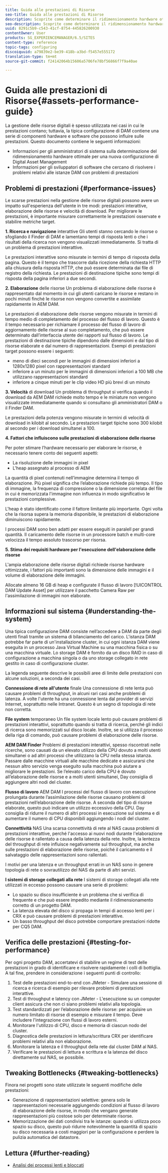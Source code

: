 ```yaml
---
title: Guida alle prestazioni di Risorse
seo-title: Guida alle prestazioni di Risorse
description: Scoprite come determinare il ridimensionamento hardware ottimale per una nuova configurazione di Digital Asset Management (DAM) e come risolvere i problemi di prestazioni
seo-description: Scoprite come determinare il ridimensionamento hardware ottimale per una nuova configurazione di Digital Asset Management (DAM) e come risolvere i problemi di prestazioni
uuid: 8291c5b9-c543-41cf-8754-445826200930
contentOwner: User
products: SG_EXPERIENCEMANAGER/6.5/SITES
content-type: reference
topic-tags: configuring
discoiquuid: a79839e2-be39-418b-a3bd-f5457e555172
translation-type: tm+mt
source-git-commit: f24142064b15606a5706fe78bf56866f7f9a40ae

---
```



# Guida alle prestazioni di Risorse{#assets-performance-guide}

La gestione delle risorse digitali è spesso utilizzata nei casi in cui le prestazioni contano; tuttavia, la tipica configurazione di DAM contiene una serie di componenti hardware e software che possono influire sulle prestazioni. Questo documento contiene le seguenti informazioni:

* Informazioni per gli amministratori di sistema sulla determinazione del ridimensionamento hardware ottimale per una nuova configurazione di Digital Asset Management
* Informazioni per gli sviluppatori di software che cercano di risolvere i problemi relativi alle istanze DAM con problemi di prestazioni

## Problemi di prestazioni {#performance-issues}

Le scarse prestazioni nella gestione delle risorse digitali possono avere un impatto sull&#39;esperienza dell&#39;utente in tre modi: prestazioni interattive, elaborazione delle risorse e velocità di download. Per migliorare le prestazioni, è importante misurare correttamente le prestazioni osservate e stabilire metriche target.

**1. Ricerca e navigazione** interattive Gli utenti stanno cercando le risorse o sfogliando il Finder di DAM e lamentano tempi di risposta lenti o che i risultati della ricerca non vengono visualizzati immediatamente. Si tratta di un problema di prestazioni interattive.

Le prestazioni interattive sono misurate in termini di tempo di risposta della pagina. Questo è il tempo che trascorre dalla ricezione della richiesta HTTP alla chiusura della risposta HTTP, che può essere determinata dai file di registro della richiesta. Le prestazioni di destinazione tipiche sono tempi di risposta della pagina inferiori a due secondi.

**2. Elaborazione** delle risorse Un problema di elaborazione delle risorse è rappresentato dal momento in cui gli utenti caricano le risorse e restano in pochi minuti finché le risorse non vengono convertite e assimilate rapidamente in AEM DAM.

Le prestazioni di elaborazione delle risorse vengono misurate in termini di tempo medio di completamento del processo del flusso di lavoro. Questo è il tempo necessario per richiamare il processo del flusso di lavoro di aggiornamento delle risorse al suo completamento, che può essere determinato dall’interfaccia utente dei rapporti sul flusso di lavoro. Le prestazioni di destinazione tipiche dipendono dalle dimensioni e dal tipo di risorse elaborate e dal numero di rappresentazioni. Esempi di prestazioni target possono essere i seguenti:

* meno di dieci secondi per le immagini di dimensioni inferiori a 1280x1280 pixel con rappresentazioni standard
* inferiore a un minuto per le immagini di dimensioni inferiori a 100 MB che utilizzano rappresentazioni standard
* inferiore a cinque minuti per le clip video HD più brevi di un minuto

**3. Velocità** di download Un problema di throughput si verifica quando il download da AEM DAM richiede molto tempo e le miniature non vengono visualizzate immediatamente quando si consultano gli amministratori DAM o il Finder DAM.

Le prestazioni della potenza vengono misurate in termini di velocità di download in kilobit al secondo. Le prestazioni target tipiche sono 300 kilobit al secondo per i download simultanei a 100.

**4. Fattori che influiscono sulle prestazioni di elaborazione delle risorse**

Per poter stimare l’hardware necessario per elaborare le risorse, è necessario tenere conto dei seguenti aspetti:

* La risoluzione delle immagini in pixel
* L&#39;heap assegnato al processo di AEM

La quantità di pixel contenuti nell’immagine determina il tempo di elaborazione. Più pixel significa che l’elaborazione richiede più tempo.
Il tipo di immagine, la frequenza di compressione o la dimensione correlata del file in cui è memorizzata l&#39;immagine non influenza in modo significativo le prestazioni complessive.

L&#39;heap è stato identificato come il fattore limitante più importante. Ogni volta che la risorsa supera la memoria disponibile, le prestazioni di elaborazione diminuiscono rapidamente.

I processi DAM sono ben adatti per essere eseguiti in paralell per grandi quantità. Il caricamento delle risorse in un processore batch e multi-core velocizza il tempo assoluto trascorso per risorsa.

**5. Stima dei requisiti hardware per l&#39;esecuzione dell&#39;elaborazione delle risorse**

L&#39;ampia elaborazione delle risorse digitali richiede risorse hardware ottimizzate, i fattori più importanti sono la dimensione delle immagini e il volume di elaborazione delle immagini.

Allocate almeno 16 GB di heap e configurate il flusso di lavoro [!UICONTROL DAM Update Asset] per utilizzare il pacchetto [](/help/assets/camera-raw.md) Camera Raw per l&#39;assimilazione di immagini non elaborate.

## Informazioni sul sistema {#understanding-the-system}

Una tipica configurazione DAM consiste nell’accedere a DAM da parte degli utenti finali tramite un sistema di bilanciamento del carico. L&#39;istanza DAM potrebbe far parte di un&#39;installazione cluster, in cui ogni istanza DAM viene eseguita in un processo Java Virtual Machine su una macchina fisica o su una macchina virtuale. Lo storage DAM è fornito da un disco RAID in caso di configurazione a macchina singola o da uno storage collegato in rete gestito in caso di configurazione cluster.

La legenda seguente descrive le possibili aree di limite delle prestazioni con alcune soluzioni, a seconda dei casi.

**Connessione di rete all&#39;utente** finale Una connessione di rete lenta può causare problemi di throughput, in alcuni rari casi anche problemi di latenza. A volte l&#39;utente ha una connessione lenta dal provider di servizi Internet, soprattutto nelle Intranet. Questo è un segno di topologia di rete non corretta.

**File system** temporaneo Un file system locale lento può causare problemi di prestazioni interattivi, soprattutto quando si tratta di ricerca, perché gli indici di ricerca sono memorizzati sul disco locale. Inoltre, se si utilizza il processo della riga di comando, può causare problemi di elaborazione delle risorse.

**AEM DAM Finder** Problemi di prestazioni interattivi, spesso riscontrati nelle ricerche, sono causati da un elevato utilizzo della CPU dovuto a molti utenti simultanei o ad altri processi che utilizzano la CPU nella stessa istanza. Passare dalle macchine virtuali alle macchine dedicate e assicurarsi che nessun altro servizio venga eseguito sulla macchina può aiutare a migliorare le prestazioni. Se l’elevato carico della CPU è dovuto all’elaborazione delle risorse e a molti utenti simultanei, Day consiglia di aggiungere altri nodi del cluster.

**Flusso di lavoro** AEM DAM I processi del flusso di lavoro con esecuzione prolungata durante l’assimilazione delle risorse causano problemi di prestazioni nell’elaborazione delle risorse. A seconda del tipo di risorse elaborate, questo può indicare un utilizzo eccessivo della CPU. Day consiglia di ridurre il numero di altri processi in esecuzione sul sistema e di aumentare il numero di CPU disponibili aggiungendo i nodi del cluster.

**Connettività** NAS Una scarsa connettività di rete al NAS causa problemi di prestazioni interattive, perché l&#39;accesso ai nuovi nodi durante l&#39;elaborazione delle risorse è rallentato a causa della latenza della rete. Inoltre, la lentezza del throughput di rete influisce negativamente sul throughput, ma anche sulle prestazioni di elaborazione delle risorse, poiché il caricamento e il salvataggio delle rappresentazioni sono rallentati.

I motivi per una latenza e un throughput errati in un NAS sono in genere topologia di rete o sovrautilizzo del NAS da parte di altri servizi.

**I sistemi di storage collegati alla rete** I sistemi di storage collegati alla rete utilizzati in eccesso possono causare una serie di problemi:

* Lo spazio su disco insufficiente è un problema che si verifica di frequente e che può essere impedito mediante il ridimensionamento corretto di un progetto DAM.
* La latenza elevata del disco si propaga in tempi di accesso lenti per i CRX e può causare problemi di prestazioni interattive.
* Un basso throughput del disco potrebbe comportare prestazioni ridotte per CQ5 DAM.

## Verifica delle prestazioni {#testing-for-performance}

Per ogni progetto DAM, accertatevi di stabilire un regime di test delle prestazioni in grado di identificare e risolvere rapidamente i colli di bottiglia. A tal fine, prendere in considerazione i seguenti punti di controllo:

1. Test delle prestazioni end-to-end con JMeter - Simulare una sessione di ricerca e ricerca di esempio per rilevare problemi di prestazioni interattive.
1. Test di throughput e latency con JMeter - L&#39;esecuzione su un computer client assicura che non ci siano problemi relativi alla topologia.
1. Test standardizzati per l’elaborazione delle risorse: per acquisire un numero limitato di risorse di esempio e misurare il tempo. Deve includere l&#39;integrazione con flussi di lavoro esterni.
1. Monitorare l&#39;utilizzo di CPU, disco e memoria di ciascun nodo del cluster.
1. Diagnostica delle prestazioni in lettura/scrittura CRX per identificare problemi relativi alla non elaborazione.
1. Monitorare la latenza e il throughput della rete dal cluster DAM al NAS.
1. Verificare le prestazioni di lettura e scrittura e la latenza del disco direttamente sul NAS, se possibile.

## Tweaking Bottlenecks {#tweaking-bottlenecks}

Finora nei progetti sono state utilizzate le seguenti modifiche delle prestazioni:

* Generazione di rappresentazioni selettive: genera solo le rappresentazioni necessarie aggiungendo condizioni al flusso di lavoro di elaborazione delle risorse, in modo che vengano generate rappresentazioni più costose solo per determinate risorse.
* Memorizzazione dei dati condivisi tra le istanze: quando si utilizza poco spazio su disco, questo può ridurre notevolmente la quantità di spazio su disco necessaria a costi maggiori per la configurazione e perdere la pulizia automatica del datastore.

## Lettura {#further-reading}

* [Analisi dei processi lenti e bloccati](https://helpx.adobe.com/experience-manager/kb/AnalyzeSlowAndBlockedProcesses.html)


